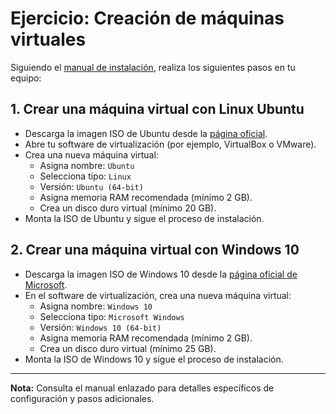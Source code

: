 # Ejercicio: Creación de máquinas virtuales

Siguiendo el [manual de instalación](https://docs.google.com/presentation/d/1Kd_713zz8dX_eiqkCNS65nCgHJlNV-oq2huxYBEUeRQ/edit?usp=sharing), realiza los siguientes pasos en tu equipo:

## 1. Crear una máquina virtual con Linux Ubuntu

- Descarga la imagen ISO de Ubuntu desde la [página oficial](https://ubuntu.com/download/desktop).
- Abre tu software de virtualización (por ejemplo, VirtualBox o VMware).
- Crea una nueva máquina virtual:
    - Asigna nombre: `Ubuntu`
    - Selecciona tipo: `Linux`
    - Versión: `Ubuntu (64-bit)`
    - Asigna memoria RAM recomendada (mínimo 2 GB).
    - Crea un disco duro virtual (mínimo 20 GB).
- Monta la ISO de Ubuntu y sigue el proceso de instalación.

## 2. Crear una máquina virtual con Windows 10

- Descarga la imagen ISO de Windows 10 desde la [página oficial de Microsoft](https://www.microsoft.com/es-es/software-download/windows10).
- En el software de virtualización, crea una nueva máquina virtual:
    - Asigna nombre: `Windows 10`
    - Selecciona tipo: `Microsoft Windows`
    - Versión: `Windows 10 (64-bit)`
    - Asigna memoria RAM recomendada (mínimo 2 GB).
    - Crea un disco duro virtual (mínimo 25 GB).
- Monta la ISO de Windows 10 y sigue el proceso de instalación.

---

**Nota:** Consulta el manual enlazado para detalles específicos de configuración y pasos adicionales.
